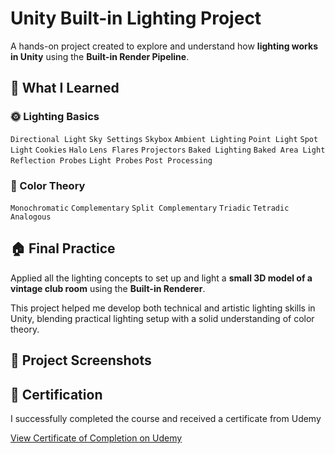 # Unity Built-in Lighting Project

A hands-on project created to explore and understand how **lighting works in Unity** using the **Built-in Render Pipeline**.

## 🔆 What I Learned

### 🌞 Lighting Basics  
`Directional Light` `Sky Settings` `Skybox` `Ambient Lighting` `Point Light` `Spot Light` `Cookies` `Halo` `Lens Flares` `Projectors` `Baked Lighting` `Baked Area Light` `Reflection Probes` `Light Probes` `Post Processing`

### 🎨 Color Theory  
`Monochromatic` `Complementary` `Split Complementary` `Triadic` `Tetradic` `Analogous`

## 🏠 Final Practice  
Applied all the lighting concepts to set up and light a **small 3D model of a vintage club room** using the **Built-in Renderer**.

This project helped me develop both technical and artistic lighting skills in Unity, blending practical lighting setup with a solid understanding of color theory.

## 📸 Project Screenshots

## 🏅 Certification

I successfully completed the course and received a certificate from Udemy

[View Certificate of Completion on Udemy](https://www.udemy.com/certificate/UC-c54862db-0426-4e0f-b7f4-71d79f890e06/)
